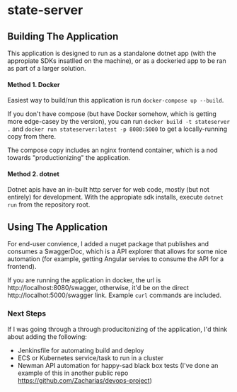 # state-server

## Building The Application

This application is designed to run as a standalone dotnet app (with the appropiate SDKs insatlled on the machine), or as a dockeried app to be ran as part of a larger solution.

#### Method 1. Docker

Easiest way to build/run this application is run `docker-compose up --build`. 

If you don't have compose (but have Docker somehow, which is getting more edge-casey by the version), you can run `docker build -t stateserver .` and `docker run stateserver:latest -p 8080:5000` to get a locally-running copy from there.

The compose copy includes an nginx frontend container, which is a nod towards "productionizing" the application.

#### Method 2. dotnet

Dotnet apis have an in-built http server for web code, mostly (but not entirely) for development. With the appropiate sdk installs, execute `dotnet run` from the repository root.

## Using The Application

For end-user convience, I added a nuget package that publishes and consumes a SwaggerDoc, which is a API explorer that allows for some nice automation (for example, getting Angular servies to consume the API for a frontend).

If you are running the application in docker, the url is http://localhost:8080/swagger, otherwise, it'd be on the direct http://localhot:5000/swagger link. Example `curl` commands are included.


### Next Steps

If I was going through a through producitonizing of the application, I'd think about adding the following:

- Jenkinsfile for automating build and deploy
- ECS or Kubernetes service/task to run in a cluster
- Newman API automation for happy-sad black box tests (I've done an example of this in another public repo https://github.com/Zacharias/devops-project)